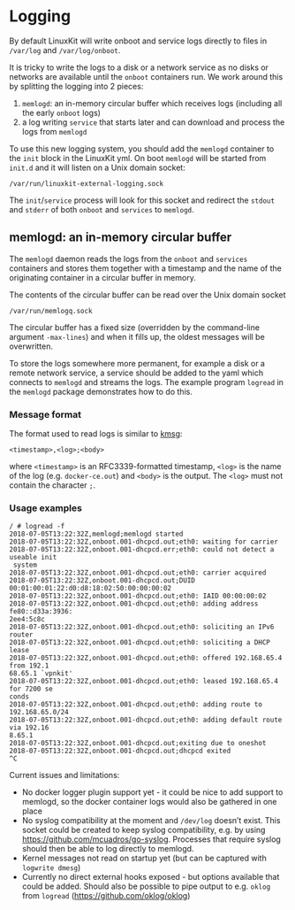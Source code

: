 # Logging

By default LinuxKit will write onboot and service logs directly to files in
`/var/log` and `/var/log/onboot`.

It is tricky to write the logs to a disk or a network service as no disks
or networks are available until the `onboot` containers run. We work around
this by splitting the logging into 2 pieces:

1. `memlogd`: an in-memory circular buffer which receives logs (including
   all the early `onboot` logs)
2. a log writing `service` that starts later and can download and process
   the logs from `memlogd`

To use this new logging system, you should add the `memlogd` container to
the `init` block in the LinuxKit yml. On boot `memlogd` will be started
from `init.d` and it will listen on a Unix domain socket:

```
/var/run/linuxkit-external-logging.sock
```

The `init`/`service` process will look for this socket and redirect the
`stdout` and `stderr` of both `onboot` and `services` to `memlogd`.

## memlogd: an in-memory circular buffer

The `memlogd` daemon reads the logs from the `onboot` and `services` containers
and stores them together with a timestamp and the name of the originating
container in a circular buffer in memory.

The contents of the circular buffer can be read over the Unix domain socket
```
/var/run/memlogq.sock
```

The circular buffer has a fixed size (overridden by the command-line argument
`-max-lines`) and when it fills up, the oldest messages will be overwritten.

To store the logs somewhere more permanent, for example a disk or a remote
network service, a service should be added to the yaml which connects to
`memlogd` and streams the logs. The example program `logread` in the `memlogd`
package demonstrates how to do this.

### Message format

The format used to read logs is similar to [kmsg](https://www.kernel.org/doc/Documentation/ABI/testing/dev-kmsg):
```
<timestamp>,<log>;<body>
```
where `<timestamp>` is an RFC3339-formatted timestamp, `<log>` is the name of
the log (e.g. `docker-ce.out`) and `<body>` is the output. The `<log>` must
not contain the character `;`.

### Usage examples
```
/ # logread -f
2018-07-05T13:22:32Z,memlogd;memlogd started
2018-07-05T13:22:32Z,onboot.001-dhcpcd.out;eth0: waiting for carrier
2018-07-05T13:22:32Z,onboot.001-dhcpcd.err;eth0: could not detect a useable init
 system
2018-07-05T13:22:32Z,onboot.001-dhcpcd.out;eth0: carrier acquired
2018-07-05T13:22:32Z,onboot.001-dhcpcd.out;DUID 00:01:00:01:22:d0:d8:18:02:50:00:00:00:02
2018-07-05T13:22:32Z,onboot.001-dhcpcd.out;eth0: IAID 00:00:00:02
2018-07-05T13:22:32Z,onboot.001-dhcpcd.out;eth0: adding address fe80::d33a:3936:
2ee4:5c8c
2018-07-05T13:22:32Z,onboot.001-dhcpcd.out;eth0: soliciting an IPv6 router
2018-07-05T13:22:32Z,onboot.001-dhcpcd.out;eth0: soliciting a DHCP lease
2018-07-05T13:22:32Z,onboot.001-dhcpcd.out;eth0: offered 192.168.65.4 from 192.1
68.65.1 `vpnkit'
2018-07-05T13:22:32Z,onboot.001-dhcpcd.out;eth0: leased 192.168.65.4 for 7200 se
conds
2018-07-05T13:22:32Z,onboot.001-dhcpcd.out;eth0: adding route to 192.168.65.0/24
2018-07-05T13:22:32Z,onboot.001-dhcpcd.out;eth0: adding default route via 192.16
8.65.1
2018-07-05T13:22:32Z,onboot.001-dhcpcd.out;exiting due to oneshot
2018-07-05T13:22:32Z,onboot.001-dhcpcd.out;dhcpcd exited
^C
```

Current issues and limitations:

- No docker logger plugin support yet - it could be nice to add support to
  memlogd, so the docker container logs would also be gathered in one place
- No syslog compatibility at the moment and `/dev/log` doesn’t exist. This
  socket could be created to keep syslog compatibility, e.g. by using
  https://github.com/mcuadros/go-syslog. Processes that require syslog should
  then be able to log directly to memlogd.
- Kernel messages not read on startup yet (but can be captured with
  `logwrite dmesg`)
- Currently no direct external hooks exposed - but options available that
  could be added. Should also be possible to pipe output to e.g. `oklog`
  from `logread` (https://github.com/oklog/oklog)


